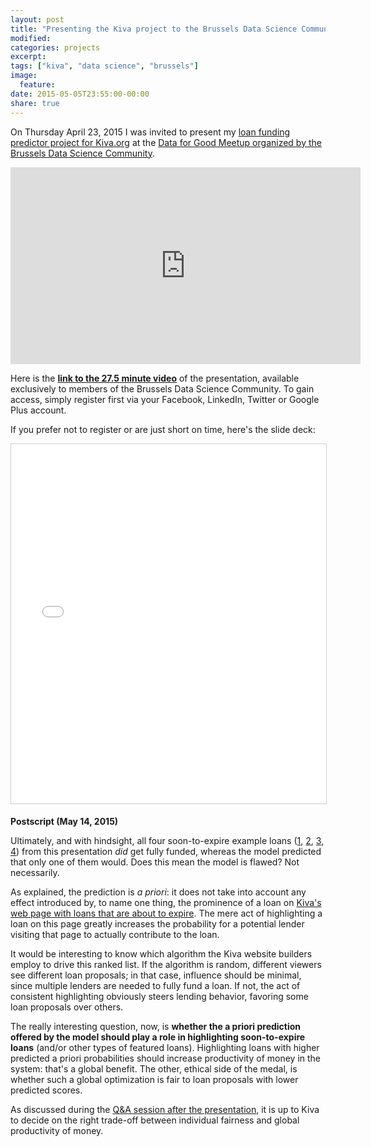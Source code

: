 ```yaml
---
layout: post
title: "Presenting the Kiva project to the Brussels Data Science Community"
modified:
categories: projects
excerpt:
tags: ["kiva", "data science", "brussels"]
image:
  feature:
date: 2015-05-05T23:55:00-00:00
share: true
---
```


On Thursday April 23, 2015 I was invited to present my [loan
funding predictor project for Kiva.org][kiva-project] at the [Data for Good Meetup organized by the
Brussels Data Science Community][meetup].

<iframe width="560" height="315" src="https://www.youtube.com/embed/jZgtw-eEPPk" frameborder="0" allowfullscreen></iframe>

Here is the [**link to the 27.5 minute video**][video] of the
presentation, available exclusively to members of the Brussels Data
Science Community.
To gain access, simply register first via your Facebook,
LinkedIn, Twitter or Google Plus account. 

If you prefer not to register or are just short on time, here's the slide deck:

<iframe
src="//www.slideshare.net/slideshow/embed_code/key/E3YuFhceWq3Q78"
width="800" height="575" frameborder="0" marginwidth="0"
marginheight="0" scrolling="no" style="border:1px solid #CCC;
border-width:1px; margin-bottom:5px; max-width: 100%;"
allowfullscreen> </iframe> 

**Postscript (May 14, 2015)**

Ultimately, and with hindsight, all four soon-to-expire example
loans ([1][exp-1], [2][exp-2], [3][exp-3], [4][exp-4]) from this
presentation _did_ get fully funded, whereas the model
predicted that only one of them would. Does this mean the model is
flawed? Not necessarily.

As explained, the prediction is _a priori_: it
does not take into account any effect introduced by, to name one
thing, the prominence of a loan on [Kiva's  web page with loans that are about to
expire][loans-to-expire]. The mere act of highlighting a loan on this page greatly
increases the probability for a potential lender visiting that page
to actually contribute to the loan.

It would be interesting to know which algorithm the Kiva
website builders employ to drive this ranked list. If the algorithm is random,
different viewers see different loan proposals; in that case,
influence should be minimal, since multiple lenders are needed to
fully fund a loan. If not, the act of consistent highlighting
obviously steers lending behavior, favoring some loan proposals over
others.

The really interesting question, now, is  **whether the a
priori prediction offered by the model should play a role in
highlighting soon-to-expire loans** (and/or other types of featured
loans).
Highlighting loans with higher predicted a priori probabilities should increase productivity of money in the
system: that's a global benefit. The other, ethical side of the
medal, is whether such a global optimization is fair to loan proposals
with lower predicted scores.

As discussed during the [Q&A session after the presentation][video], it is up to
Kiva to decide on the right trade-off between individual fairness and
global productivity of money.

[kiva-project]: /projects/kiva-loan-funding-predictor-project/
[video]: https://www.parleys.com/tutorial/meetup-data4good-proof-concept-micro-finance-loan-funding-predictor-kiva-org
[meetup]: http://www.meetup.com/Brussels-Data-Science-Community-Meetup/events/219310846/
[loans-to-expire]: http://www.kiva.org/lend#/?sortBy=expiringSoon
[exp-1]: http://www.kiva.org/lend/858602
[exp-2]: http://www.kiva.org/lend/858607
[exp-3]: http://www.kiva.org/lend/858570
[exp-4]: http://www.kiva.org/lend/857469
